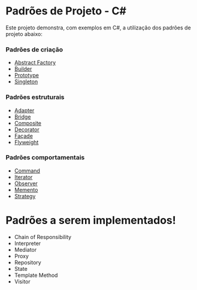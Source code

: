 # Padrões de Projeto - C#

Este projeto demonstra, com exemplos em C#, a utilização dos padrões de projeto abaixo:

### Padrões de criação
  - [Abstract Factory][pgfactory]
  - [Builder][pgbuilder]
  - [Prototype][pgprototype]
  - [Singleton][pgsingleton]

### Padrões estruturais
- [Adapter][pgadapter]
- [Bridge][pgbridge]
- [Composite][pgcomposite]
- [Decorator][pgdecorator]
- [Façade][pgfacade]
- [Flyweight][pgflyweight]

### Padrões comportamentais
- [Command][pgcommand]
- [Iterator][pgiterator]
- [Observer][pgobserver]
- [Memento][pgmemento]
- [Strategy][pgstrategy]

# Padrões a serem implementados!

  - Chain of Responsibility
  - Interpreter
  - Mediator
  - Proxy
  - Repository
  - State
  - Template Method
  - Visitor

[pgfactory]:<./factory.md>
[pgbuilder]:<./builder.md>
[pgadapter]:<./adapter.md>
[pgcommand]:<./command.md>
[pgfacade]:<./facade.md>
[pgstrategy]:<./strategy.md>
[pgbridge]:<./bridge.md>
[pgobserver]:<./observer.md>
[pgprototype]:<./prototype.md>
[pgsingleton]:<./singleton.md>
[pgcomposite]:<./composite.md>
[pgdecorator]:<./decorator.md>
[pgflyweight]:<./flyweight.md>
[pgiterator]:<./iterator.md>
[pgmemento]:<./memento.md>
